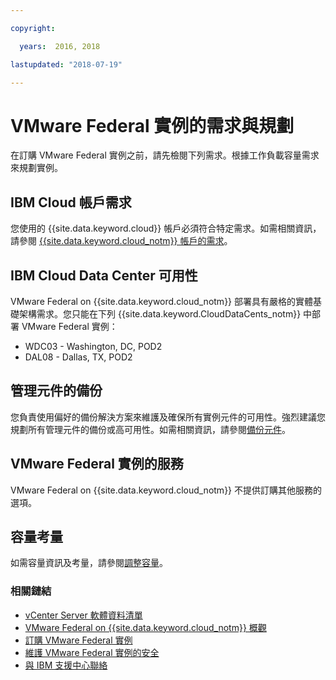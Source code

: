 ```yaml
---

copyright:

  years:  2016, 2018

lastupdated: "2018-07-19"

---
```


# VMware Federal 實例的需求與規劃

在訂購 VMware Federal 實例之前，請先檢閱下列需求。根據工作負載容量需求來規劃實例。

## IBM Cloud 帳戶需求

您使用的 {{site.data.keyword.cloud}} 帳戶必須符合特定需求。如需相關資訊，請參閱 [{{site.data.keyword.cloud_notm}} 帳戶的需求](../vmonic/slaccountrequirement.html)。

## IBM Cloud Data Center 可用性

VMware Federal on {{site.data.keyword.cloud_notm}} 部署具有嚴格的實體基礎架構需求。您只能在下列 {{site.data.keyword.CloudDataCents_notm}} 中部署 VMware Federal 實例：
- WDC03 - Washington, DC, POD2
- DAL08 - Dallas, TX, POD2

## 管理元件的備份

您負責使用偏好的備份解決方案來維護及確保所有實例元件的可用性。強烈建議您規劃所有管理元件的備份或高可用性。如需相關資訊，請參閱[備份元件](../archiref/solution/solution_backingup.html)。

## VMware Federal 實例的服務

VMware Federal on {{site.data.keyword.cloud_notm}} 不提供訂購其他服務的選項。

## 容量考量

如需容量資訊及考量，請參閱[調整容量](../archiref/solution/solution_scaling.html)。

### 相關鏈結

* [vCenter Server 軟體資料清單](vc_bom.html)
* [VMware Federal on {{site.data.keyword.cloud_notm}} 概觀](vc_fed_overview.html)
* [訂購 VMware Federal 實例](vc_fed_orderinginstance.html)
* [維護 VMware Federal 實例的安全](vc_fed_securinginstance.html)
* [與 IBM 支援中心聯絡](../vmonic/trbl_support.html)
